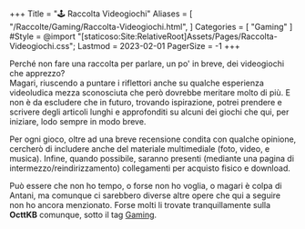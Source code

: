 +++
Title = "🕹️ Raccolta Videogiochi"
Aliases = [
  "/Raccolte/Gaming/Raccolta-Videogiochi.html",
]
Categories = [ "Gaming" ]
#Style = @import "[staticoso:Site:RelativeRoot]Assets/Pages/Raccolta-Videogiochi.css";
Lastmod = 2023-02-01
PagerSize = -1
+++

Perché non fare una raccolta per parlare, un po' in breve, dei videogiochi che apprezzo? <!-- (In ordine alfabetico) -->  
Magari, riuscendo a puntare i riflettori anche su qualche esperienza videoludica mezza sconosciuta che però dovrebbe meritare molto di più. E non è da escludere che in futuro, trovando ispirazione, potrei prendere e scrivere degli articoli lunghi e approfonditi su alcuni dei giochi che qui, per iniziare, lodo sempre in modo breve.

Per ogni gioco, oltre ad una breve recensione condita con qualche opinione, cercherò di includere anche del materiale multimediale (foto, video, e musica). Infine, quando possibile, saranno presenti (mediante una pagina di intermezzo/reindirizzamento) collegamenti per acquisto fisico e download.  
<!--
I link esterni non ufficiali ma **preceduti da spunta verde** (<span class="twa twa-✅">✅</span>) **sono** stati da me personalmente **verificati**, sia come sicuri che funzionanti - quelli non contrassegnati non sono verificati, ma puntano comunque ad una fonte notoriamente affidabile.
--->

<!-- Piccola nota: Le sottocategorie che ho qui nella la pagina non sono fisse. Potrei infatti spostare dei giochi in giro, a seguito di successive mie analisi sugli stessi. -->

<!--
## Gli epici

Questo è il posto per i titoli migliori, **quelli epici e unici nel loro genere**, punto. E qui, non importa assolutamente che un dato gioco sia popolare o meno: conta solo quanto per me è importante.

## Giochi multiforma

Ci sono certi giochi che - seppur tecnicamente semplici e basati su concetti immediati, quindi **implementabili** ed implementati, a livello di software, **infinite volte** - possono essere certamente degni. Anzi, la loro semplicità può essere spesso un pregio.  
Sostanzialmente, qui si parla di videogiochi classici per cui esistono centinaia di versioni diverse scritte da zero. Quando possibile, le implementazioni libere sono preferite nella classifica.

## Perle segrete

Ci sono alcuni giochini che magari non arrivano per me ad essere epici, e vabbè - però sono comunque piccole perle, forse anche minuscole.  
Perché ne dovrei parlare? Perché magari sono davvero sconosciuti, o quasi; e ciò è un vero, vero peccato.

...ancora nulla di scritto!

## Quelli liberi

Qui sotto mi va di raccogliere qualche videogioco unico che secondo me merita - anche se non si aggiudica alcun posto nella classifica epica - ma che oltre ad essere di per se bello ha il valore aggiunto di essere **software libero**.

Se proprio vuoi provare qualcosa da questa pagina, e non sai davvero cosa, io direi di cercare proprio in questa sezione, e di fare il più grande piacere agli sviluppatori se la tua esperienza sarà stata degna: partecipare allo sviluppo, o anche soltanto fare a tua volta pubblicità.

## Il resto

Preferisco avere questa sottosezione per menzionare i giochi che, seppur mi son piaciuti abbastanza da finire su questa pagina, sono per me poco meno importanti, oppure un po' troppo conosciuti.  
_I titoli che hanno soltanto una di queste due caratteristiche potrebbero anche trovarsi in sezioni sopra._
-->

Può essere che non ho tempo, o forse non ho voglia, o magari è colpa di Antani, ma comunque ci sarebbero diverse altre opere che qui a seguire non ho ancora menzionato. Forse molti li trovate tranquillamente sulla **OcttKB** comunque, sotto il tag [Gaming](https://kb.octt.eu.org/#Gaming).
